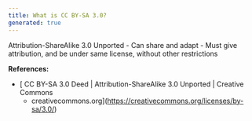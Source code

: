 ```yaml
---
title: What is CC BY-SA 3.0?
generated: true
---
```


<div markdown="1" class="ans">
Attribution-ShareAlike 3.0 Unported
- Can share and adapt
- Must give attribution, and be under same license, without other restrictions
</div>

**References:**
- [
   CC BY-SA 3.0 Deed \| Attribution-ShareAlike 3.0 Unported
 \| Creative Commons
   - creativecommons.org](https://creativecommons.org/licenses/by-sa/3.0/)
